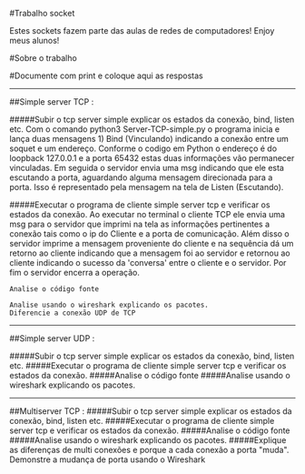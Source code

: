 #Trabalho socket

Estes sockets fazem parte das aulas de redes de computadores! Enjoy meus alunos!


#Sobre o trabalho

#Documente com print e coloque aqui as respostas 
***
##Simple server TCP :

#####Subir o tcp server simple explicar os estados da conexão, bind, listen etc.
    Com o comando python3 Server-TCP-simple.py o programa inicia e lança duas mensagens 1) Bind (Vinculando) indicando a conexão entre um soquet e um endereço. Conforme o codigo em Python o endereço é do loopback 127.0.0.1 e a porta 65432 estas duas informações vão permanecer vinculadas.
    Em seguida o servidor envia uma msg indicando que ele esta escutando a porta, aguardando alguma mensagem direcionada para a porta. Isso é representado pela mensagem na tela de Listen (Escutando).
    
#####Executar o programa de cliente simple server tcp e verificar os estados da conexão.
    Ao executar no terminal o cliente TCP ele envia uma msg para o servidor que imprimi na tela as informações pertinentes a conexão tais como o ip do Cliente e a porta de comunicação. Além disso o servidor imprime a mensagem proveniente do cliente e na sequência dá um retorno ao cliente indicando que a mensagem foi ao servidor e retornou ao cliente indicando o sucesso da 'conversa' entre o cliente e o servidor. Por fim o servidor encerra a operação.
    
    Analise o código fonte
    
    Analise usando o wireshark explicando os pacotes.
    Diferencie a conexão UDP de TCP
***
##Simple server UDP :

#####Subir o tcp server simple explicar os estados da conexão, bind, listen etc.
#####Executar o programa de cliente simple server tcp e verificar os estados da conexão.
#####Analise o código fonte
#####Analise usando o wireshark explicando os pacotes.
***
##Multiserver TCP :
#####Subir o tcp server simple explicar os estados da conexão, bind, listen etc.
#####Executar o programa de cliente simple server tcp e verificar os estados da conexão.
#####Analise o código fonte
#####Analise usando o wireshark explicando os pacotes.
#####Explique as diferenças de multi conexões e porque a cada conexão a porta "muda". Demonstre a mudança de porta usando o Wireshark

